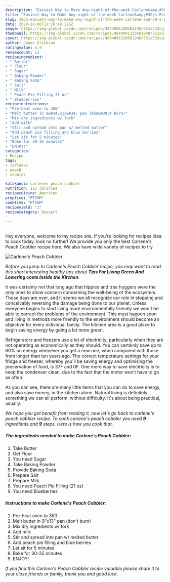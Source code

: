```yaml
---
description: "Easiest Way to Make Any-night-of-the-week Carlene&amp;#39;s Peach Cobbler"
title: "Easiest Way to Make Any-night-of-the-week Carlene&amp;#39;s Peach Cobbler"
slug: 1935-easiest-way-to-make-any-night-of-the-week-carlene-and-39-s-peach-cobbler
date: 2020-10-08T11:26:48.226Z
image: https://img-global.cpcdn.com/recipes/4844001320501248/751x532cq70/carlenes-peach-cobbler-recipe-main-photo.jpg
thumbnail: https://img-global.cpcdn.com/recipes/4844001320501248/751x532cq70/carlenes-peach-cobbler-recipe-main-photo.jpg
cover: https://img-global.cpcdn.com/recipes/4844001320501248/751x532cq70/carlenes-peach-cobbler-recipe-main-photo.jpg
author: James Erickson
ratingvalue: 4.9
reviewcount: 13
recipeingredient:
- " Butter"
- " Flour"
- " Sugar"
- " Baking Powder"
- " Baking Soda"
- " Salt"
- " Milk"
- " Peach Pie Filling 21 oz"
- " Blueberries"
recipeinstructions:
- "Pre-heat oven to 350"
- "Melt butter in 9&#34;x13&#34; pan (don&#39;t burn)"
- "Mix dry ingredients w/ fork"
- "Add milk"
- "Stir and spread into pan w/ melted butter"
- "Add peach pie filling and blue berries"
- "Let sit for 5 minutes"
- "Bake for 30-35 minutes"
- "ENJOY!"
categories:
- Recipe
tags:
- carlenes
- peach
- cobbler

katakunci: carlenes peach cobbler 
nutrition: 111 calories
recipecuisine: American
preptime: "PT35M"
cooktime: "PT56M"
recipeyield: "1"
recipecategory: Dessert

---
```

<br>
Hey everyone, welcome to my recipe site, If you're looking for recipes idea to cook today, look no further! We provide you only the best Carlene&#39;s Peach Cobbler recipe here. We also have wide variety of recipes to try.
<br>


![Carlene&#39;s Peach Cobbler](https://img-global.cpcdn.com/recipes/4844001320501248/751x532cq70/carlenes-peach-cobbler-recipe-main-photo.jpg)

<i>Before you jump to Carlene&#39;s Peach Cobbler recipe, you may want to read this short interesting healthy tips about 
<strong>Tips For Living Green And Lowering costs Inside the Kitchen</strong>.</i>
</br>

It was certainly not that long ago that hippies and tree huggers were the only ones to show concern concerning the well-being of the ecosystem. Those days are over, and it seems we all recognize our role in stopping and conceivably reversing the damage being done to our planet. Unless everyone begins to start living more environmentally friendly we won't be able to correct the problems of the environment. This must happen soon and living in methods more friendly to the environment should become an objective for every individual family. The kitchen area is a good place to begin saving energy by going a lot more green.

Refrigerators and freezers use a lot of electricity, particularly when they are not operating as economically as they should. You can certainly save up to 60% on energy whenever you get a new one, when compared with those from longer than ten years ago. The correct temperature settings for your fridge and freezer, whereby you'll be saving energy and optimising the preservation of food, is 37F and 0F. One more way to save electricity is to keep the condenser clean, due to the fact that the motor won't have to go as often.

As you can see, there are many little items that you can do to save energy, and also save money, in the kitchen alone. Natural living is definitely something we can all perform, without difficulty. It's about being practical, usually.


<i>We hope you got benefit from reading it, now let's go back to carlene&#39;s peach cobbler recipe. To cook carlene&#39;s peach cobbler you need <strong>9</strong> ingredients and <strong>9</strong> steps. Here is how you cook that.
</i>

##### The ingredients needed to make Carlene&#39;s Peach Cobbler:

1. Take  Butter
1. Get  Flour
1. You need  Sugar
1. Take  Baking Powder
1. Provide  Baking Soda
1. Prepare  Salt
1. Prepare  Milk
1. You need  Peach Pie Filling (21 oz)
1. You need  Blueberries


##### Instructions to make Carlene&#39;s Peach Cobbler:

1. Pre-heat oven to 350
1. Melt butter in 9&#34;x13&#34; pan (don&#39;t burn)
1. Mix dry ingredients w/ fork
1. Add milk
1. Stir and spread into pan w/ melted butter
1. Add peach pie filling and blue berries
1. Let sit for 5 minutes
1. Bake for 30-35 minutes
1. ENJOY!


<i>If you find this Carlene&#39;s Peach Cobbler recipe valuable please share it to your close friends or family, thank you and good luck.</i>
